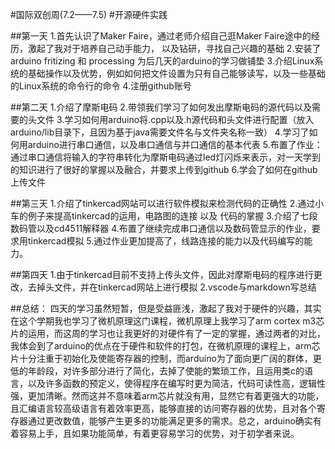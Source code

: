 #国际双创周(7.2——7.5)
#开源硬件实践

##第一天
1.首先认识了Maker Faire，通过老师介绍自己逛Maker Faire途中的经历，激起了我对于培养自己动手能力， 以及钻研，寻找自己兴趣的基础
2.安装了arduino fritizing 和 processing 为后几天的arduino的学习做铺垫
3.介绍Linux系统的基础操作以及优势，例如如何把文件设置为只有自己能够读写，以及一些基础的Linux系统的命令行的命令
4.注册github账号

##第二天
1.介绍了摩斯电码
2.带领我们学习了如何发出摩斯电码的源代码以及需要的头文件
3.学习如何用arduino将.cpp以及.h源代码和头文件进行配置（放入arduino/lib目录下，且因为基于java需要文件名与文件夹名称一致）
4.学习了如何用arduino进行串口通信，以及串口通信与并口通信的基本代表
5.布置了作业：通过串口通信将输入的字符串转化为摩斯电码通过led灯闪烁来表示，对一天学到的知识进行了很好的掌握以及融合，并要求上传到github
6.学会了如何在github上传文件

##第三天
1.介绍了tinkercad网站可以进行软件模拟来检测代码的正确性
2.通过小车的例子来提高tinkercad的运用，电路图的连接 以及 代码的掌握
3.介绍了七段数码管以及cd4511解释器
4.布置了继续完成串口通信以及数码管显示的作业，要求用tinkercad模拟
5.通过作业更加提高了，线路连接的能力以及代码编写的能力。

##第四天
1.由于tinkercad目前不支持上传头文件，因此对摩斯电码的程序进行更改，去掉头文件，并在tinkercad网站上进行模拟
2.vscode与markdown写总结

##总结：
四天的学习虽然短暂，但是受益匪浅，激起了我对于硬件的兴趣，其实在这个学期我也学习了微机原理这门课程，微机原理上我学习了arm cortex m3芯片的运用，而这周的学习也让我更好的对硬件有了一定的掌握，通过两者的对比，我体会到了arduino的优点在于硬件和软件的打包，在微机原理的课程上，arm芯片十分注重于初始化及使能寄存器的控制，而arduino为了面向更广阔的群体，更低的年龄段，对许多部分进行了简化，去掉了使能的繁琐工作，且运用类c的语言，以及许多函数的预定义，使得程序在编写时更为简洁，代码可读性高，逻辑性强，更加清晰。然而这并不意味着arm芯片就没有用，显然它有着更强大的功能，且汇编语言较高级语言有着效率更高，能够直接的访问寄存器的优势，且对各个寄存器通过更改数值，能够产生更多的功能满足更多的需求。总之，arduino确实有着容易上手，且如果功能简单，有着更容易学习的优势，对于初学者来说。
